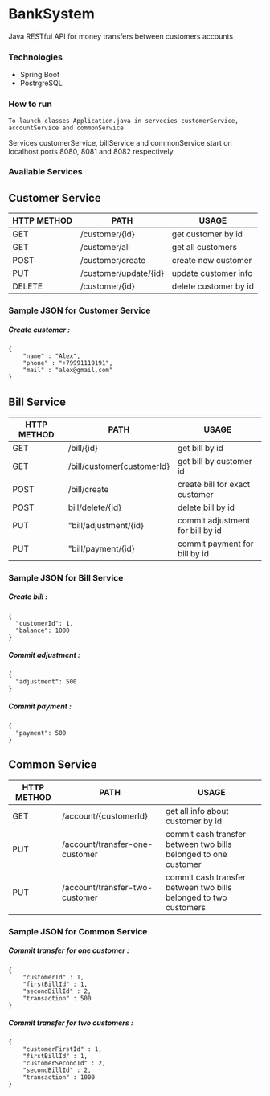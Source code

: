 # BankSystem

Java RESTful API for money transfers between customers accounts

### Technologies
- Spring Boot
- PostrgreSQL


### How to run
```
To launch classes Application.java in servecies customerService, accountService and commonService
```

Services customerService, billService and commonService start on localhost ports 8080, 8081 and 8082 respectively. 


### Available Services

## Сustomer Service
| HTTP METHOD | PATH | USAGE |
| -----------| ------ | ------ |
| GET | /customer/{id} | get customer by id | 
| GET | /customer/all | get all customers | 
| POST | /customer/create | create new customer | 
| PUT | /customer/update/{id}| update customer info | 
| DELETE | /customer/{id} | delete customer by id | 

### Sample JSON for Сustomer Service
##### Create customer : 
```
{
	"name" : "Alex",
	"phone" : "+79991119191",
	"mail" : "alex@gmail.com"
}
```

## Bill Service
| HTTP METHOD | PATH | USAGE |
| -----------| ------ | ------ |
| GET | /bill/{id} | get bill by id | 
| GET | /bill/customer{customerId} | get bill by customer id | 
| POST | /bill/create | create bill for exact customer | 
| POST | bill/delete/{id} | delete bill by id | 
| PUT | "bill/adjustment/{id} | commit adjustment for bill by id | 
| PUT | "bill/payment/{id} | commit payment for bill by id | 

### Sample JSON for Bill Service
##### Create bill : 
```
{  
  "customerId": 1,
  "balance": 1000
}
```

##### Commit adjustment : 
```
{  
  "adjustment": 500
} 
```

##### Commit payment : 
```
{  
  "payment": 500
} 
```

## Common Service
| HTTP METHOD | PATH | USAGE |
| -----------| ------ | ------ |
| GET | /account/{customerId} | get all info about customer by id | 
| PUT | /account/transfer-one-customer | commit cash transfer between two bills belonged to one customer  | 
| PUT | /account/transfer-two-customer | commit cash transfer between two bills belonged to two customers  | 

### Sample JSON for Common Service
##### Commit transfer for one customer : 
```
{
	"customerId" : 1,
	"firstBillId" : 1,
	"secondBillId" : 2,
	"transaction" : 500
}
```

##### Commit transfer for two customers : 
```
{
	"customerFirstId" : 1,
	"firstBillId" : 1,
	"customerSecondId" : 2,
	"secondBillId" : 2,
	"transaction" : 1000
}
```
